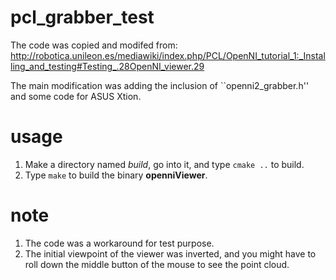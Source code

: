 # pcl_grabber_test

The code was copied and modifed from:
http://robotica.unileon.es/mediawiki/index.php/PCL/OpenNI_tutorial_1:_Installing_and_testing#Testing_.28OpenNI_viewer.29

The main modification was adding the inclusion of ``openni2_grabber.h'' and some code for ASUS Xtion.

# usage

1. Make a directory named *build*, go into it, and type ``cmake ..`` to build.
2. Type ``make`` to build the binary **openniViewer**.

# note

1. The code was a workaround for test purpose.
2. The initial viewpoint of the viewer was inverted, and you might have to roll down the middle button of the mouse to see the point cloud.
